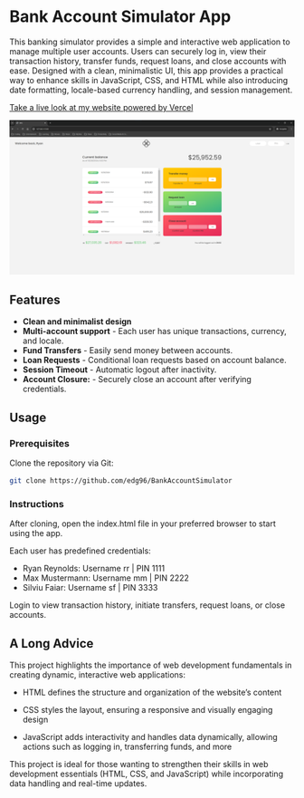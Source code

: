 # Bank Account Simulator App

This banking simulator provides a simple and interactive web application to manage multiple user accounts. Users can securely log in, view their transaction history, transfer funds, request loans, and close accounts with ease. Designed with a clean, minimalistic UI, this app provides a practical way to enhance skills in JavaScript, CSS, and HTML while also introducing date formatting, locale-based currency handling, and session management.

[Take a live look at my website powered by Vercel](https://bank-account-simulator.vercel.app/)

<img src="./images/screen.png" />

## Features

- **Clean and minimalist design**
- **Multi-account support** - Each user has unique transactions, currency, and locale.
- **Fund Transfers** - Easily send money between accounts.
- **Loan Requests** - Conditional loan requests based on account balance.
- **Session Timeout** - Automatic logout after inactivity.
- **Account Closure:** - Securely close an account after verifying credentials.

## Usage

### Prerequisites

Clone the repository via Git:

```bash
git clone https://github.com/edg96/BankAccountSimulator
```

### Instructions

After cloning, open the index.html file in your preferred browser to start using the app.

Each user has predefined credentials:

- Ryan Reynolds: Username rr | PIN 1111
- Max Mustermann: Username mm | PIN 2222
- Silviu Faiar: Username sf | PIN 3333

Login to view transaction history, initiate transfers, request loans, or close accounts.

## A Long Advice

This project highlights the importance of web development fundamentals in creating dynamic, interactive web applications:

- HTML defines the structure and organization of the website’s content

- CSS styles the layout, ensuring a responsive and visually engaging design

- JavaScript adds interactivity and handles data dynamically, allowing actions such as logging in, transferring funds, and more

This project is ideal for those wanting to strengthen their skills in web development essentials (HTML, CSS, and JavaScript) while incorporating data handling and real-time updates.
